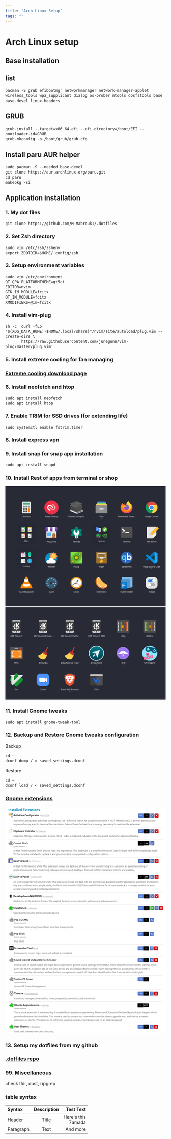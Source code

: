 ```yaml
---
title: "Arch Linux Setup"
tags: ""
---
```


# Arch Linux setup

## Base installation

## list
```
pacman -S grub efibootmgr networkmanager network-manager-applet wireless_tools wpa_supplicant dialog os-prober mtools dosfstools base base-devel linux-headers
```
## GRUB
```
grub-install --target=x86_64-efi --efi-directory=/boot/EFI --bootloader-id=GRUB
grub-mkconfig -o /boot/grub/grub.cfg
```
## Install paru AUR helper
```
sudo pacman -S --needed base-devel
git clone https://aur.archlinux.org/paru.git
cd paru
makepkg -si
```

## Application installation

### 1. My dot files
```
git clone https://github.com/M-Mabrouk1/.dotfiles
```
### 2. Set Zsh directory
```
sudo vim /etc/zsh/zshenv
export ZDOTDIR=$HOME/.config/zsh
```
### 3. Setup environment variables
```
sudo vim /etc/environment
QT_QPA_PLATFORMTHEME=qt5ct
EDITOR=nvim
GTK_IM_MODULE=fcitx
QT_IM_MODULE=fcitx
XMODIFIERS=@im=fcitx
```
### 4. Install vim-plug
```
sh -c 'curl -fLo "${XDG_DATA_HOME:-$HOME/.local/share}"/nvim/site/autoload/plug.vim --create-dirs \
       https://raw.githubusercontent.com/junegunn/vim-plug/master/plug.vim'
```
### 5. Install extreme cooling for fan managing

### [Extreme cooling download page](https://odintdh.itch.io/extremecooling4linux)

### 6. Install neofetch and htop
```
sudo apt install neofetch
sudo apt install htop
```
### 7. Enable TRIM for SSD drives (for extending life)
```
sudo systemctl enable fstrim.timer
```
### 8. Install express vpn

### 9. Install snap for snap app installation
```
sudo apt install snapd
```
### 10. Install Rest of apps from terminal or shop
![Screenshot from 2021-11-03 17-52-59.png](data/apps_1.png)
![Screenshot from 2021-11-03 17-53-09.png](data/apps_2.png)


### 11. Install Gnome tweaks
```
sudo apt install gnome-tweak-tool
```
### 12. Backup and Restore Gnome tweaks configuration

Backup
```
cd ~
dconf dump / > saved_settings.dconf
```
Restore
```
cd ~
dconf load / < saved_settings.dconf
```
### [Gnome extensions](https://extensions.gnome.org)
![Screenshot from 2021-11-03 17-44-36.png](data/extensions_1.png)
![Screenshot from 2021-11-03 17-44-52.png](data/extensions_2.png)

### 13. Setup my dotfiles from my github
### [.dotfiles repo](https://github.com/M-Mabrouk1/.dotfiles.git)


### 99. Miscellaneous 
check tldr, dust, ripgrep


### table syntax
| Syntax      | Description | Test Text     |
| :---        |    :----:   |          ---: |
| Header      | Title       | Here's this   <br> 7amada |
| Paragraph   | Text        | And more      |